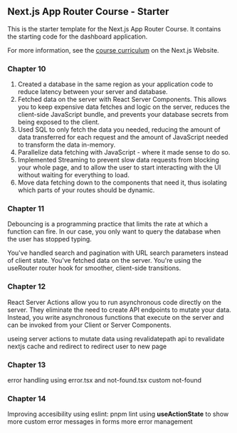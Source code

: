 ## Next.js App Router Course - Starter

This is the starter template for the Next.js App Router Course. It contains the starting code for the dashboard application.

For more information, see the [course curriculum](https://nextjs.org/learn) on the Next.js Website.

### Chapter 10

1. Created a database in the same region as your application code to reduce latency between your server and database.
2. Fetched data on the server with React Server Components. This allows you to keep expensive data fetches and logic on the server, reduces the client-side JavaScript bundle, and prevents your database secrets from being exposed to the client.
3. Used SQL to only fetch the data you needed, reducing the amount of data transferred for each request and the amount of JavaScript needed to transform the data in-memory.
4. Parallelize data fetching with JavaScript - where it made sense to do so.
5. Implemented Streaming to prevent slow data requests from blocking your whole page, and to allow the user to start interacting with the UI without waiting for everything to load.
6. Move data fetching down to the components that need it, thus isolating which parts of your routes should be dynamic.

### Chapter 11
Debouncing is a programming practice that limits the rate at which a function can fire. In our case, you only want to query the database when the user has stopped typing.

You've handled search and pagination with URL search parameters instead of client state.
You've fetched data on the server.
You're using the useRouter router hook for smoother, client-side transitions.

### Chapter 12
React Server Actions allow you to run asynchronous code directly on the server. They eliminate the need to create API endpoints to mutate your data. Instead, you write asynchronous functions that execute on the server and can be invoked from your Client or Server Components.

useing server actions to mutate data 
using revalidatepath api to revalidate nextjs cache and redirect to redirect user to new page

### Chapter 13

error handling using error.tsx and not-found.tsx
custom not-found 

### Chapter 14

Improving accesibility
using eslint: pnpm lint
using **useActionState** to show more custom error messages in forms
more error management 